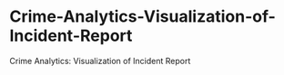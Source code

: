 # Crime-Analytics-Visualization-of-Incident-Report
Crime Analytics: Visualization of Incident Report
